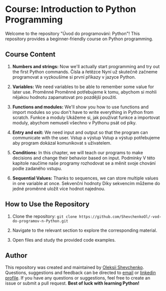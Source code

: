 # Course: Introduction to Python Programming

Welcome to the repository "Úvod do programování: Python"! This repository provides a beginner-friendly course on Python programming.

## Course Content

1. **Numbers and strings:** Now we'll actually start programming and try out the first Python commands.
      Čísla a řetězce
      Nyní už skutečně začneme programovat a vyzkoušíme si první příkazy v jazyce Python.

2. **Variables:** We need variables to be able to remember some value for later use.
      Proměnné
      Proměnné potřebujeme k tomu, abychom si mohli nějakou hodnotu zapamatovat pro pozdější použití.

3. **Functions and modules:** We'll show you how to use functions and import modules so you don't have to write everything in Python from scratch.
      Funkce a moduly
      Ukážeme si, jak používat funkce a importovat moduly, abychom nemuseli všechno v Pythonu psát od píky.

4. **Entry and exit:** We need input and output so that the program can communicate with the user.
      Vstup a výstup
      Vstup a výstup potřebujeme aby program dokázal komunikovat s uživatelem.
   
5. **Conditions:** In this chapter, we will teach our programs to make decisions and change their behavior based on input.
      Podmínky
      V této kapitole naučíme naše programy rozhodovat se a měnit svoje chování podle zadaného vstupu.
   
7. **Sequential Values:** Thanks to sequences, we can store multiple values in one variable at once.
      Sekvenční hodnoty
      Díky sekvencím můžeme do jedné proměnné uložít více hodnot najednou.

   
## How to Use the Repository

1. Clone the repository: `git clone https://github.com/ShevchenkoOl/-vod-do-programov-n-Python.git`

2. Navigate to the relevant section to explore the corresponding material.

3. Open files and study the provided code examples.

## Author
This repository was created and maintained by [Oleksii Shevchenko](https://shevchenkool.github.io/portfolio/). Questions, suggestions and feedback can be directed to [email](uzlabini@gmail.com) or [linkedin profile](linkedin.com/in/oleksii-shevchenko-535ab61b8).
If you have any questions or suggestions, feel free to create an issue or submit a pull request.
**Best of luck with learning Python!**
